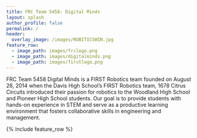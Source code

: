 ```yaml
---
title: FRC Team 5458: Digital Minds
layout: splash
author_profile: false
permalink: /
header:
  overlay_image: /images/ROBITICSWIN.jpg
feature_row:
  - image_path: images/frclogo.png
  - image_path: images/digitalminds.png
  - image_path: images/firstlogo.png
---
```

FRC Team 5458 Digital Minds is a FIRST Robotics team founded on August 26, 2014 when the Davis High School’s FIRST Robotics team, 1678 Citrus Circuits introduced their passion for robotics to the Woodland High School and Pioneer High School students. Our goal is to provide students with hands-on experience in STEM and serve as a productive learning environment that fosters collaborative skills in engineering and management. 

{% include feature_row %}

